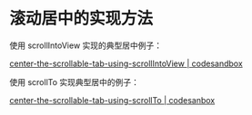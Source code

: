 # 滚动居中的实现方法

使用 scrollIntoView 实现的典型居中例子：

[center-the-scrollable-tab-using-scrollIntoView | codesandbox](https://codesandbox.io/s/center-the-scrollable-tab-using-scrollintoview-gngg97)

使用 scrollTo 实现典型居中的例子：

[center-the-scrollable-tab-using-scrollTo | codesanbox](https://codesandbox.io/s/center-the-scrollable-tab-using-scrollto-22939z)

